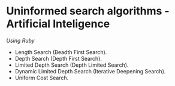 # Uninformed search algorithms - Artificial Inteligence
*Using Ruby*

- Length Search (Beadth First Search).
- Depth Search (Depth First Search).
- Limited Depth Search (Depth Limited Search).
- Dynamic Limited Depth Search (Iterative Deepening Search).
- Uniform Cost Search.
